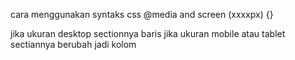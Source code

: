 cara menggunakan syntaks css @media and screen (xxxxpx) {}

jika ukuran desktop sectionnya baris 
jika ukuran mobile atau tablet sectiannya berubah jadi kolom 
